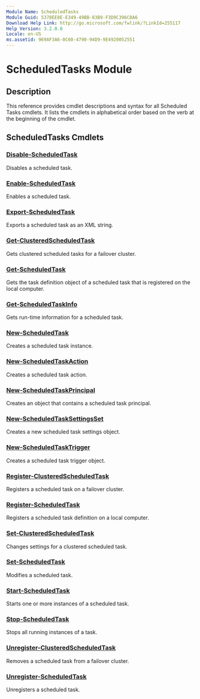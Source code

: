 ```yaml
---
Module Name: ScheduledTasks
Module Guid: 5378EE8E-E349-49BB-83B9-F3D9C396C0A6
Download Help Link: http://go.microsoft.com/fwlink/?LinkId=255117
Help Version: 3.2.0.0
Locale: en-US
ms.assetid: 969AF3A6-0C60-4790-94D9-9E4920052551
---
```


# ScheduledTasks Module
## Description
This reference provides cmdlet descriptions and syntax for all Scheduled Tasks cmdlets. It lists the cmdlets in alphabetical order based on the verb at the beginning of the cmdlet.

## ScheduledTasks Cmdlets
### [Disable-ScheduledTask](./Disable-ScheduledTask.md)
Disables a scheduled task.

### [Enable-ScheduledTask](./Enable-ScheduledTask.md)
Enables a scheduled task.

### [Export-ScheduledTask](./Export-ScheduledTask.md)
Exports a scheduled task as an XML string.

### [Get-ClusteredScheduledTask](./Get-ClusteredScheduledTask.md)
Gets clustered scheduled tasks for a failover cluster.

### [Get-ScheduledTask](./Get-ScheduledTask.md)
Gets the task definition object of a scheduled task that is registered on the local computer.

### [Get-ScheduledTaskInfo](./Get-ScheduledTaskInfo.md)
Gets run-time information for a scheduled task.

### [New-ScheduledTask](./New-ScheduledTask.md)
Creates a scheduled task instance.

### [New-ScheduledTaskAction](./New-ScheduledTaskAction.md)
Creates a scheduled task action.

### [New-ScheduledTaskPrincipal](./New-ScheduledTaskPrincipal.md)
Creates an object that contains a scheduled task principal.

### [New-ScheduledTaskSettingsSet](./New-ScheduledTaskSettingsSet.md)
Creates a new scheduled task settings object.

### [New-ScheduledTaskTrigger](./New-ScheduledTaskTrigger.md)
Creates a scheduled task trigger object.

### [Register-ClusteredScheduledTask](./Register-ClusteredScheduledTask.md)
Registers a scheduled task on a failover cluster.

### [Register-ScheduledTask](./Register-ScheduledTask.md)
Registers a scheduled task definition on a local computer.

### [Set-ClusteredScheduledTask](./Set-ClusteredScheduledTask.md)
Changes settings for a clustered scheduled task.

### [Set-ScheduledTask](./Set-ScheduledTask.md)
Modifies a scheduled task.

### [Start-ScheduledTask](./Start-ScheduledTask.md)
Starts one or more instances of a scheduled task.

### [Stop-ScheduledTask](./Stop-ScheduledTask.md)
Stops all running instances of a task.

### [Unregister-ClusteredScheduledTask](./Unregister-ClusteredScheduledTask.md)
Removes a scheduled task from a failover cluster.

### [Unregister-ScheduledTask](./Unregister-ScheduledTask.md)
Unregisters a scheduled task.

